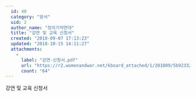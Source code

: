 ```yaml
---
  id: 40
  category: "문서"
  uid: 2
  author_name: "정의기억연대"
  title: "강연 및 교육 신청서"
  created: "2018-09-07 17:13:23"
  updated: "2018-10-15 14:11:27"
  attachments: 
    - 
      label: "강연-신청서.pdf"
      url: "https://r2.womenandwar.net/kboard_attached/1/201809/5b923323d02bb3806525.pdf"
      count: "64"
---
```

강연 및 교육 신청서